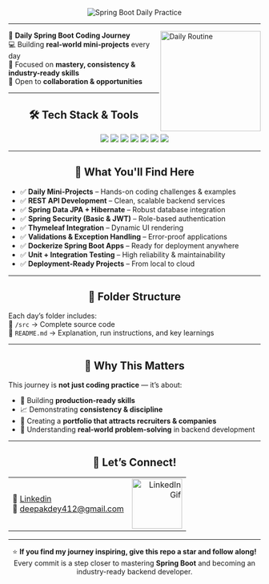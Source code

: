 <!-- Animated Heading with Typing Effect (Neon Blue) -->
<p align="center">
  <img src="https://readme-typing-svg.herokuapp.com?size=28&duration=4000&color=00FFFF&center=true&vCenter=true&width=550&lines=🌟+Spring+Boot+Daily+Practice+🚀" alt="Spring Boot Daily Practice" />
</p>

---

<!-- GIF on Top Right -->
<img align="right" src="https://media.tenor.com/X_pMQHbIu8YAAAAM/daily-routine-clock.gif" width="200" alt="Daily Routine">

<p>
  🚀 <b>Daily Spring Boot Coding Journey</b> <br>
  💻 Building <b>real-world mini-projects</b> every day <br>
  🎯 Focused on <b>mastery, consistency & industry-ready skills</b> <br>
  🤝 Open to <b>collaboration & opportunities</b>
</p>

---

<h2 align="center">🛠 Tech Stack & Tools</h2>

<p align="center">
  <img src="https://img.shields.io/badge/Java-ED8B00?style=for-the-badge&logo=openjdk&logoColor=white"/>
  <img src="https://img.shields.io/badge/Spring%20Boot-6DB33F?style=for-the-badge&logo=springboot&logoColor=white"/>
  <img src="https://img.shields.io/badge/MySQL-4479A1?style=for-the-badge&logo=mysql&logoColor=white"/>
  <img src="https://img.shields.io/badge/Hibernate-59666C?style=for-the-badge&logo=hibernate&logoColor=white"/>
  <img src="https://img.shields.io/badge/Thymeleaf-005F0F?style=for-the-badge&logo=thymeleaf&logoColor=white"/>
  <img src="https://img.shields.io/badge/Docker-2496ED?style=for-the-badge&logo=docker&logoColor=white"/>
  <img src="https://img.shields.io/badge/JUnit-25A162?style=for-the-badge&logo=junit5&logoColor=white"/>
</p>

---

<h2 align="center">📌 What You'll Find Here</h2>

- ✅ **Daily Mini-Projects** – Hands-on coding challenges & examples  
- ✅ **REST API Development** – Clean, scalable backend services  
- ✅ **Spring Data JPA + Hibernate** – Robust database integration  
- ✅ **Spring Security (Basic & JWT)** – Role-based authentication  
- ✅ **Thymeleaf Integration** – Dynamic UI rendering  
- ✅ **Validations & Exception Handling** – Error-proof applications  
- ✅ **Dockerize Spring Boot Apps** – Ready for deployment anywhere  
- ✅ **Unit + Integration Testing** – High reliability & maintainability  
- ✅ **Deployment-Ready Projects** – From local to cloud  

---

<h2 align="center">📂 Folder Structure</h2>

Each day’s folder includes:  
📁 `/src` → Complete source code  
📝 `README.md` → Explanation, run instructions, and key learnings  

---

<h2 align="center">🎯 Why This Matters</h2>

This journey is **not just coding practice** — it’s about:  
- 🚀 Building **production-ready skills**  
- 📈 Demonstrating **consistency & discipline**  
- 💼 Creating a **portfolio that attracts recruiters & companies**  
- 🧠 Understanding **real-world problem-solving** in backend development  

---
<h2 align="center">🤝 Let’s Connect!</h2>

<table align="center">
<tr>
<td align="left">

💼 <a href="https://www.linkedin.com/in/deepakdey/" target="_blank">Linkedin</a><br>
📧 <a href="mailto:deepakdey412@gmail.com">deepakdey412@gmail.com</a>

</td>
<td align="right">

<img src="https://media.tenor.com/TlmCMM6f2DgAAAAj/linkedin-linked-in.gif" height="100" alt="LinkedIn Gif">

</td>
</tr>
</table>



---

<p align="center">
  ⭐ <b>If you find my journey inspiring, give this repo a star and follow along!</b><br>
  Every commit is a step closer to mastering <b>Spring Boot</b> and becoming an industry-ready backend developer.
</p>
